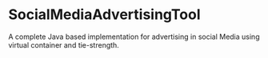 SocialMediaAdvertisingTool
==========================

A complete Java based implementation for advertising in social Media using virtual container and tie-strength.